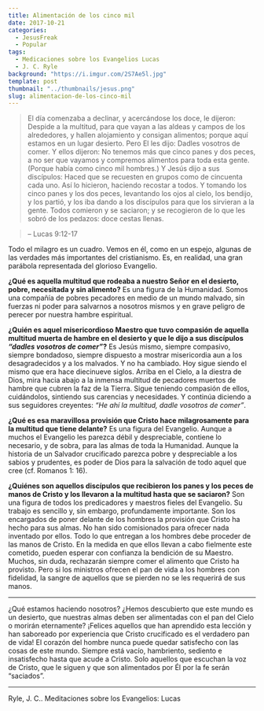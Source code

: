 ```yaml
---
title: Alimentación de los cinco mil
date: 2017-10-21
categories:
  - JesusFreak
  - Popular
tags:
  - Medicaciones sobre los Evangelios Lucas
  - J. C. Ryle
background: "https://i.imgur.com/2S7Ae5l.jpg"
template: post
thumbnail: "../thumbnails/jesus.png"
slug: alimentacion-de-los-cinco-mil
---
```


> El día comenzaba a declinar, y acercándose los doce, le dijeron: Despide a la multitud, para que vayan a las aldeas y campos de los alrededores, y hallen alojamiento y consigan alimentos; porque aquí estamos en un lugar desierto. Pero El les dijo: Dadles vosotros de comer. Y ellos dijeron: No tenemos más que cinco panes y dos peces, a no ser que vayamos y compremos alimentos para toda esta gente. (Porque había como cinco mil hombres.) Y Jesús dijo a sus discípulos: Haced que se recuesten en grupos como de cincuenta cada uno. Así lo hicieron, haciendo recostar a todos. Y tomando los cinco panes y los dos peces, levantando los ojos al cielo, los bendijo, y los partió, y los iba dando a los discípulos para que los sirvieran a la gente. Todos comieron y se saciaron; y se recogieron de lo que les sobró de los pedazos: doce cestas llenas.

> – Lucas 9:12-17

Todo el milagro es un cuadro. Vemos en él, como en un espejo, algunas de las verdades más importantes del cristianismo. Es, en realidad, una gran parábola representada del glorioso Evangelio.

**¿Qué es aquella multitud que rodeaba a nuestro Señor en el desierto, pobre, necesitada y sin alimento?** Es una figura de la Humanidad. Somos una compañía de pobres pecadores en medio de un mundo malvado, sin fuerzas ni poder para salvarnos a nosotros mismos y en grave peligro de perecer por nuestra hambre espiritual.

**¿Quién es aquel misericordioso Maestro que tuvo compasión de aquella multitud muerta de hambre en el desierto y que le dijo a sus discípulos _“dadles vosotros de comer”_?** Es Jesús mismo, siempre compasivo, siempre bondadoso, siempre dispuesto a mostrar misericordia aun a los desagradecidos y a los malvados. Y no ha cambiado. Hoy sigue siendo el mismo que era hace diecinueve siglos. Arriba en el Cielo, a la diestra de Dios, mira hacia abajo a la inmensa multitud de pecadores muertos de hambre que cubren la faz de la Tierra. Sigue teniendo compasión de ellos, cuidándolos, sintiendo sus carencias y necesidades. Y continúa diciendo a sus seguidores creyentes: _“He ahí la multitud, dadle vosotros de comer”_.

**¿Qué es esa maravillosa provisión que Cristo hace milagrosamente para la multitud que tiene delante?** Es una figura del Evangelio. Aunque a muchos el Evangelio les parezca débil y despreciable, contiene lo necesario, y de sobra, para las almas de toda la Humanidad. Aunque la historia de un Salvador crucificado parezca pobre y despreciable a los sabios y prudentes, es poder de Dios para la salvación de todo aquel que cree (cf. Romanos 1: 16).

**¿Quiénes son aquellos discípulos que recibieron los panes y los peces de manos de Cristo y los llevaron a la multitud hasta que se saciaron?** Son una figura de todos los predicadores y maestros fieles del Evangelio. Su trabajo es sencillo y, sin embargo, profundamente importante. Son los encargados de poner delante de los hombres la provisión que Cristo ha hecho para sus almas. No han sido comisionados para ofrecer nada inventado por ellos. Todo lo que entregan a los hombres debe proceder de las manos de Cristo. En la medida en que ellos llevan a cabo fielmente este cometido, pueden esperar con confianza la bendición de su Maestro. Muchos, sin duda, rechazarán siempre comer el alimento que Cristo ha provisto. Pero si los ministros ofrecen el pan de vida a los hombres con fidelidad, la sangre de aquellos que se pierden no se les requerirá de sus manos.

---

¿Qué estamos haciendo nosotros? ¿Hemos descubierto que este mundo es un desierto, que nuestras almas deben ser alimentadas con el pan del Cielo o morirán eternamente? ¡Felices aquellos que han aprendido esta lección y han saboreado por experiencia que Cristo crucificado es el verdadero pan de vida! El corazón del hombre nunca puede quedar satisfecho con las cosas de este mundo. Siempre está vacío, hambriento, sediento e insatisfecho hasta que acude a Cristo. Solo aquellos que escuchan la voz de Cristo, que le siguen y que son alimentados por Él por la fe serán “saciados”.

---

Ryle, J. C.. Meditaciones sobre los Evangelios: Lucas
